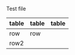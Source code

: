 

Test file

| table | table | table
| ---- | ---- | ----
| row | row 
| row2


<!--stackedit_data:
eyJoaXN0b3J5IjpbLTIwODcyNzg0MjJdfQ==
-->